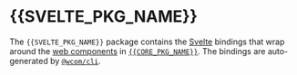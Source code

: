 # {{SVELTE_PKG_NAME}}

The `{{SVELTE_PKG_NAME}}` package contains the [Svelte][svelte] bindings that wrap around the 
[web components][web-components] in [`{{CORE_PKG_NAME}}`][core]. The bindings are auto-generated 
by [`@wcom/cli`][wcom].

[svelte]: https://svelte.dev
[wcom]: https://github.com/mihar-22/wc-cli
[core]: https://www.npmjs.com/package/{{CORE_PKG_NAME}}
[web-components]: https://developer.mozilla.org/en-US/docs/Web/Web_Components